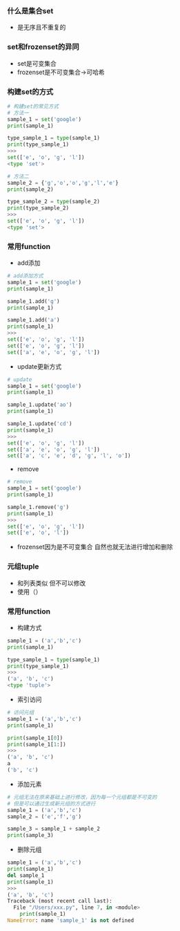 ### 什么是集合set

- 是无序且不重复的

### set和frozenset的异同

- set是可变集合
- frozenset是不可变集合->可哈希

### 构建set的方式

```python
# 构建set的常见方式
# 方法一
sample_1 = set('google')
print(sample_1)

type_sample_1 = type(sample_1)
print(type_sample_1)
>>>
set(['e', 'o', 'g', 'l'])
<type 'set'>

# 方法二
sample_2 = {'g','o','o','g','l','e'}
print(sample_2)

type_sample_2 = type(sample_2)
print(type_sample_2)
>>>
set(['e', 'o', 'g', 'l'])
<type 'set'>
```



### 常用function

- add添加

```python
# add添加方式
sample_1 = set('google')
print(sample_1)

sample_1.add('g')
print(sample_1)

sample_1.add('a')
print(sample_1)
>>>
set(['e', 'o', 'g', 'l'])
set(['e', 'o', 'g', 'l'])
set(['a', 'e', 'o', 'g', 'l'])
```

- update更新方式

```python
# update
sample_1 = set('google')
print(sample_1)

sample_1.update('ao')
print(sample_1)

sample_1.update('cd')
print(sample_1)
>>>
set(['e', 'o', 'g', 'l'])
set(['a', 'e', 'o', 'g', 'l'])
set(['a', 'c', 'e', 'd', 'g', 'l', 'o'])
```

- remove

```python
# remove
sample_1 = set('google')
print(sample_1)

sample_1.remove('g')
print(sample_1)
>>>
set(['e', 'o', 'g', 'l'])
set(['e', 'o', 'l'])
```

- frozenset因为是不可变集合 自然也就无法进行增加和删除



### 元组tuple

- 和列表类似 但不可以修改
- 使用（）



### 常用function

- 构建方式

```python
sample_1 = ('a','b','c')
print(sample_1)

type_sample_1 = type(sample_1)
print(type_sample_1)
>>>
('a', 'b', 'c')
<type 'tuple'>
```

- 索引访问

```python
# 访问元组
sample_1 = ('a','b','c')
print(sample_1)

print(sample_1[0])
print(sample_1[1:])
>>>
('a', 'b', 'c')
a
('b', 'c')
```

- 添加元素

```python
# 元组无法在原来基础上进行修改，因为每一个元组都是不可变的
# 但是可以通过生成新元组的方式进行
sample_1 = ('a','b','c')
sample_2 = ('e','f','g')

sample_3 = sample_1 + sample_2
print(sample_3)
```

- 删除元组

```python
sample_1 = ('a','b','c')
print(sample_1)
del sample_1
print(sample_1)
>>>
('a', 'b', 'c')
Traceback (most recent call last):
  File "/Users/xxx.py", line 7, in <module>
    print(sample_1)
NameError: name 'sample_1' is not defined
```

